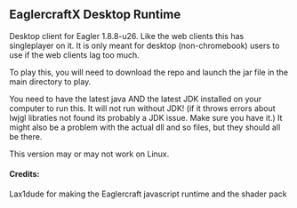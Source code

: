 ## EaglercraftX Desktop Runtime
Desktop client for Eagler 1.8.8-u26. Like the web clients this has singleplayer on it. It is only meant for desktop (non-chromebook) users to use if the web clients lag too much.

To play this, you will need to download the repo and launch the jar file in the main directory to play. 

You need to have the latest java AND the latest JDK installed on your computer to run this. It will not run without JDK! (if it throws errors about lwjgl libraties not found its probably a JDK issue. Make sure you have it.) It might also be a problem with the actual dll and so files, but they should all be there.

This version may or may not work on Linux.

#### Credits:
Lax1dude for making the Eaglercraft javascript runtime and the shader pack
